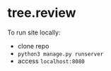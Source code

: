 # tree.review

To run site locally:

- clone repo
- `python3 manage.py runserver`
- access `localhost:8080`
